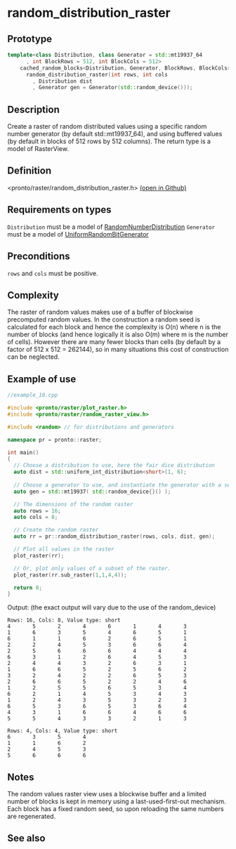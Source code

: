# random_distribution_raster

## Prototype
```cpp
template<class Distribution, class Generator = std::mt19937_64
      , int BlockRows = 512, int BlockCols = 512>
    cached_random_blocks<Distribution, Generator, BlockRows, BlockCols>
      random_distribution_raster(int rows, int cols
        , Distribution dist
        , Generator gen = Generator(std::random_device()));
```
## Description
Create a raster of random distributed values using a specific random number generator (by default std::mt19937_64), and using buffered values (by default in blocks of 512 rows by 512 columns). The return type is a model of RasterView.

## Definition
<pronto/raster/random_distribution_raster.h> [(open in Github)](https://github.com/ahhz/raster/blob/master/include/pronto/raster/random_distribution_raster.h)

## Requirements on types
`Distribution` must be a model of [RandomNumberDistribution](http://en.cppreference.com/w/cpp/concept/RandomNumberDistribution)
`Generator` must be a model of [UniformRandomBitGenerator](http://en.cppreference.com/w/cpp/concept/UniformRandomBitGenerator)


## Preconditions
`rows` and `cols` must be positive.

## Complexity
The raster of random values makes use of a buffer of blockwise precomputed random values. In the construction a random seed is calculated for each block and hence the complexity is O(n) where n is the number of blocks (and hence logically it is also O(m) where m is the number of cells). However there are many fewer blocks than cells (by default by a factor of 512 x 512 = 262144), so in many situations this cost of construction can be neglected.

## Example of use
```cpp
//example_10.cpp

#include <pronto/raster/plot_raster.h>
#include <pronto/raster/random_raster_view.h>

#include <random> // for distributions and generators

namespace pr = pronto::raster;

int main()
{
  // Choose a distribution to use, here the fair dice distribution
  auto dist = std::uniform_int_distribution<short>(1, 6);
  
  // Choose a generator to use, and instantiate the generator with a seed
  auto gen = std::mt19937( std::random_device{}() );

  // The dimensions of the random raster
  auto rows = 16;
  auto cols = 8;

  // Create the random raster
  auto rr = pr::random_distribution_raster(rows, cols, dist, gen);

  // Plot all values in the raster
  plot_raster(rr);

  // Or, plot only values of a subset of the raster.
  plot_raster(rr.sub_raster(1,1,4,4));

  return 0;
}
```
Output: (the exact output will vary due to the use of the random_device)
```
Rows: 16, Cols: 8, Value type: short
4       5       2       4       6       1       4       3
1       6       3       5       4       6       5       1
6       1       1       6       2       6       5       1
2       2       4       5       3       6       6       4
2       5       6       6       6       4       4       4
6       3       1       2       6       4       5       3
2       4       4       3       2       6       3       1
1       6       6       5       2       5       6       2
3       2       4       2       2       6       5       3
2       6       6       5       2       2       4       6
1       2       5       5       6       5       3       4
6       2       1       4       5       3       4       3
1       2       4       3       5       3       2       3
6       5       3       6       5       3       6       4
4       3       1       6       6       4       6       6
5       5       4       3       3       2       1       3

Rows: 4, Cols: 4, Value type: short
6       3       5       4
1       1       6       2
2       4       5       3
5       6       6       6
```

## Notes
The random values raster view uses a blockwise buffer and a limited number of blocks is kept in memory using a last-used-first-out mechanism. Each block has a fixed random seed, so upon reloading the same numbers are regenerated.

## See also